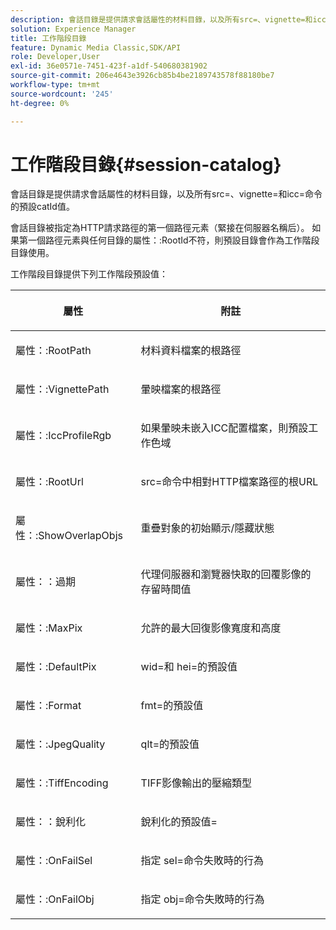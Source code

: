 ```yaml
---
description: 會話目錄是提供請求會話屬性的材料目錄，以及所有src=、vignette=和icc=命令的預設catId值。
solution: Experience Manager
title: 工作階段目錄
feature: Dynamic Media Classic,SDK/API
role: Developer,User
exl-id: 36e0571e-7451-423f-a1df-540680381902
source-git-commit: 206e4643e3926cb85b4be2189743578f88180be7
workflow-type: tm+mt
source-wordcount: '245'
ht-degree: 0%

---
```


# 工作階段目錄{#session-catalog}

會話目錄是提供請求會話屬性的材料目錄，以及所有src=、vignette=和icc=命令的預設catId值。

會話目錄被指定為HTTP請求路徑的第一個路徑元素（緊接在伺服器名稱后）。 如果第一個路徑元素與任何目錄的屬性：:RootId不符，則預設目錄會作為工作階段目錄使用。

工作階段目錄提供下列工作階段預設值：

<table id="table_DB5E0DD8E9B440A4964A1326433597C8"> 
 <thead> 
  <tr> 
   <th class="entry"> <p>屬性 </p> </th> 
   <th class="entry"> <p>附註 </p> </th> 
  </tr> 
 </thead>
 <tbody> 
  <tr> 
   <td> <p> <span class="codeph"> 屬性：:RootPath</span> </p> </td> 
   <td> <p> 材料資料檔案的根路徑 </p> </td> 
  </tr> 
  <tr> 
   <td> <p> <span class="codeph"> 屬性：:VignettePath</span> </p> </td> 
   <td> <p> 暈映檔案的根路徑 </p> </td> 
  </tr> 
  <tr> 
   <td> <p> <span class="codeph"> 屬性：:IccProfileRgb</span> </p> </td> 
   <td> <p> 如果暈映未嵌入ICC配置檔案，則預設工作色域 </p> </td> 
  </tr> 
  <tr> 
   <td> <p> <span class="codeph"> 屬性：:RootUrl</span> </p> </td> 
   <td> <p> <span class="codeph"> src=</span>命令中相對HTTP檔案路徑的根URL </p> </td> 
  </tr> 
  <tr> 
   <td> <p> <span class="codeph"> 屬性：:ShowOverlapObjs</span> </p> </td> 
   <td> <p> 重疊對象的初始顯示/隱藏狀態 </p> </td> 
  </tr> 
  <tr> 
   <td> <p> <span class="codeph"> 屬性：：過期</span> </p> </td> 
   <td> <p> 代理伺服器和瀏覽器快取的回覆影像的存留時間值 </p> </td> 
  </tr> 
  <tr> 
   <td> <p> <span class="codeph"> 屬性：:MaxPix</span> </p> </td> 
   <td> <p> 允許的最大回復影像寬度和高度 </p> </td> 
  </tr> 
  <tr> 
   <td> <p> <span class="codeph"> 屬性：:DefaultPix</span> </p> </td> 
   <td> <p> <span class="codeph"> wid=</span>和<span class="codeph"> hei=</span>的預設值 </p> </td> 
  </tr> 
  <tr> 
   <td> <p> <span class="codeph"> 屬性：:Format</span> </p> </td> 
   <td> <p> <span class="codeph"> fmt=</span>的預設值 </p> </td> 
  </tr> 
  <tr> 
   <td> <p> <span class="codeph"> 屬性：:JpegQuality</span> </p> </td> 
   <td> <p> <span class="codeph"> qlt=</span>的預設值 </p> </td> 
  </tr> 
  <tr> 
   <td> <p> <span class="codeph"> 屬性：:TiffEncoding</span> </p> </td> 
   <td> <p> TIFF影像輸出的壓縮類型 </p> </td> 
  </tr> 
  <tr> 
   <td> <p> <span class="codeph"> 屬性：：銳利化</span> </p> </td> 
   <td> <p> <span class="codeph">銳利化的預設值=</span> </p> </td> 
  </tr> 
  <tr> 
   <td> <p> <span class="codeph"> 屬性：:OnFailSel</span> </p> </td> 
   <td> <p> 指定<span class="codeph"> sel=</span>命令失敗時的行為 </p> </td> 
  </tr> 
  <tr> 
   <td> <p> <span class="codeph"> 屬性：:OnFailObj</span> </p> </td> 
   <td> <p> 指定<span class="codeph"> obj=</span>命令失敗時的行為 </p> </td> 
  </tr> 
 </tbody> 
</table>
